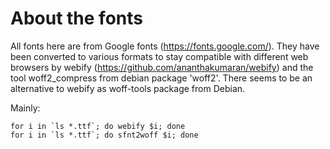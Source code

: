 About the fonts
==

All fonts here are from Google fonts (https://fonts.google.com/).
They have been converted to various formats to stay compatible with different
web browsers by webify (https://github.com/ananthakumaran/webify) and the tool
woff2_compress from debian package 'woff2'.
There seems to be an alternative to webify as woff-tools package from Debian.

Mainly:
    
    for i in `ls *.ttf`; do webify $i; done
    for i in `ls *.ttf`; do sfnt2woff $i; done
    

